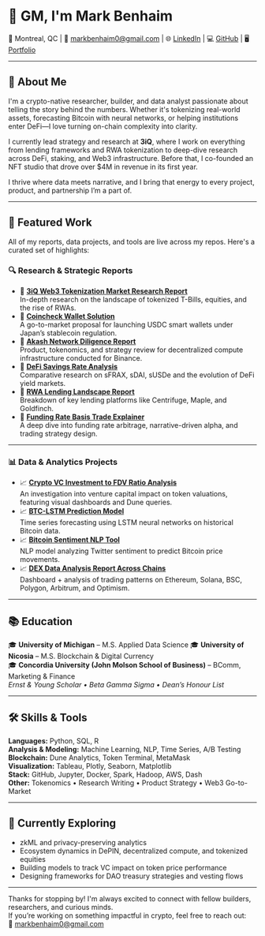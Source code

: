 # 👋 GM, I'm Mark Benhaim  
📍 Montreal, QC | 📧 [markbenhaim0@gmail.com](mailto:markbenhaim0@gmail.com) | 🌐 [LinkedIn](https://www.linkedin.com/in/mark-benhaim) | 💻 [GitHub](https://github.com/benhaim23) | 🖥️ [Portfolio](https://markbenhaim.netlify.app/)

---

## 🧠 About Me  
I'm a crypto-native researcher, builder, and data analyst passionate about telling the story behind the numbers. Whether it's tokenizing real-world assets, forecasting Bitcoin with neural networks, or helping institutions enter DeFi—I love turning on-chain complexity into clarity.

I currently lead strategy and research at **3iQ**, where I work on everything from lending frameworks and RWA tokenization to deep-dive research across DeFi, staking, and Web3 infrastructure. Before that, I co-founded an NFT studio that drove over $4M in revenue in its first year.

I thrive where data meets narrative, and I bring that energy to every project, product, and partnership I’m a part of.

---

## 📂 Featured Work  
All of my reports, data projects, and tools are live across my repos. Here's a curated set of highlights:

### 🔍 **Research & Strategic Reports**
- 📄 [**3iQ Web3 Tokenization Market Research Report**](https://github.com/benhaim23/crypto_reports/blob/main/3iQ%20Web3%20Tokenization%20Market%20Research%20Report.cleaned.pdf)  
  In-depth research on the landscape of tokenized T-Bills, equities, and the rise of RWAs.
- 📄 [**Coincheck Wallet Solution**](https://github.com/benhaim23/crypto_reports/blob/main/Coincheck%20Wallet%20Solution.pdf)  
  A go-to-market proposal for launching USDC smart wallets under Japan’s stablecoin regulation.
- 📄 [**Akash Network Diligence Report**](https://github.com/benhaim23/crypto_reports/blob/main/Akash%20Network%20Diligence%20Report.pdf)  
  Product, tokenomics, and strategy review for decentralized compute infrastructure conducted for Binance.
- 📄 [**DeFi Savings Rate Analysis**](https://github.com/benhaim23/crypto_reports/blob/main/DeFi%20Savings%20Rate%20Report_.pdf)  
  Comparative research on sFRAX, sDAI, sUSDe and the evolution of DeFi yield markets.
- 📄 [**RWA Lending Landscape Report**](https://github.com/benhaim23/crypto_reports/blob/main/Real%20World%20Asset%20(RWA)%20Lending%20Landscape%20Report.pdf)  
  Breakdown of key lending platforms like Centrifuge, Maple, and Goldfinch.
- 📄 [**Funding Rate Basis Trade Explainer**](https://github.com/benhaim23/crypto_reports/blob/main/The_Funding_Rate_Basis_Trade_The_Arbitrage_Strategy_Redefining_Crypto_Investing%20(1).pdf)  
  A deep dive into funding rate arbitrage, narrative-driven alpha, and trading strategy design.

---

### 📊 **Data & Analytics Projects**
- 📈 [**Crypto VC Investment to FDV Ratio Analysis**](https://github.com/benhaim23/Crypto_VC_Investment_to_FDV_Ratio_Analysis)  
  An investigation into venture capital impact on token valuations, featuring visual dashboards and Dune queries.
- 📈 [**BTC-LSTM Prediction Model**](https://github.com/benhaim23/BTC-LSTM-Prediction-Model)  
  Time series forecasting using LSTM neural networks on historical Bitcoin data.
- 📈 [**Bitcoin Sentiment NLP Tool**](https://github.com/benhaim23/Capstone-Project)  
  NLP model analyzing Twitter sentiment to predict Bitcoin price movements.
- 📈 [**DEX Data Analysis Report Across Chains**](https://github.com/benhaim23/Crypto-DEX-Data-Analysis-Report)  
  Dashboard + analysis of trading patterns on Ethereum, Solana, BSC, Polygon, Arbitrum, and Optimism.

---

## 📚 Education  
🎓 **University of Michigan** – M.S. Applied Data Science
🎓 **University of Nicosia** – M.S. Blockchain & Digital Currency  
🎓 **Concordia University (John Molson School of Business)** – BComm, Marketing & Finance  
_Ernst & Young Scholar • Beta Gamma Sigma • Dean’s Honour List_

---

## 🛠 Skills & Tools  
**Languages:** Python, SQL, R  
**Analysis & Modeling:** Machine Learning, NLP, Time Series, A/B Testing  
**Blockchain:** Dune Analytics, Token Terminal, MetaMask  
**Visualization:** Tableau, Plotly, Seaborn, Matplotlib  
**Stack:** GitHub, Jupyter, Docker, Spark, Hadoop, AWS, Dash  
**Other:** Tokenomics • Research Writing • Product Strategy • Web3 Go-to-Market

---

## 🔭 Currently Exploring  
- zkML and privacy-preserving analytics  
- Ecosystem dynamics in DePIN, decentralized compute, and tokenized equities  
- Building models to track VC impact on token price performance  
- Designing frameworks for DAO treasury strategies and vesting flows

---

Thanks for stopping by! I'm always excited to connect with fellow builders, researchers, and curious minds.  
If you’re working on something impactful in crypto, feel free to reach out:  
📧 [markbenhaim0@gmail.com](mailto:markbenhaim0@gmail.com)

